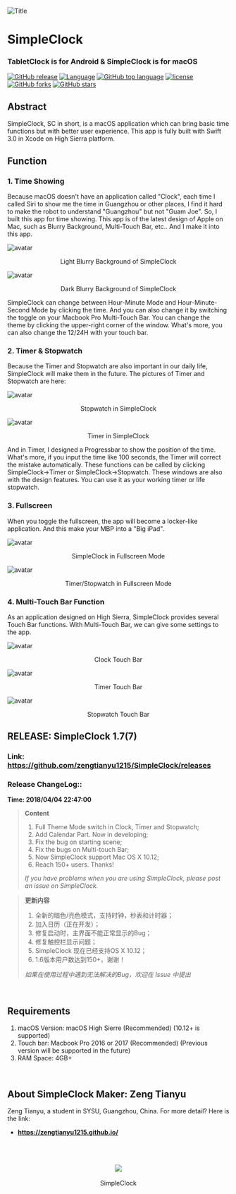 ![Title](https://raw.githubusercontent.com/zengtianyu1215/SimpleClock/master/SamplePic/Screen%20Shot%202018-01-26%20at%2016.25.36-7.jpg)
# SimpleClock
### TabletClock is for Android & SimpleClock is for macOS
[![GitHub release](https://img.shields.io/github/release/zengtianyu1215/SimpleClock.svg)](https://github.com/zengtianyu1215/SimpleClock/releases)
[![Language](https://img.shields.io/badge/language-swift-orange.svg)](https://github.com/zengtianyu1215/SimpleClock)
[![GitHub top language](https://img.shields.io/github/languages/top/zengtianyu1215/SimpleClock.svg)](https://github.com/zengtianyu1215/SimpleClock)
[![license](https://img.shields.io/github/license/zengtianyu1215/SimpleClock.svg)]()
[![GitHub forks](https://img.shields.io/github/forks/zengtianyu1215/SimpleClock.svg?style=social&label=Fork&style=flat-square)]()
[![GitHub stars](https://img.shields.io/github/stars/zengtianyu1215/SimpleClock.svg?style=social&label=Stars&style=flat-square)]()
<br>

## Abstract

SimpleClock, SC in short, is a macOS application which can bring basic time functions but with better user experience. This app is fully built with Swift 3.0 in Xcode on High Sierra platform. 
<br>

## Function
### 1. Time Showing
Because macOS doesn't have an application called "Clock", each time I called Siri to show me the time in Guangzhou or other places, I find it hard to make the robot to understand "Guangzhou" but not "Guam Joe". So, I built this app for time showing.
This app is of the latest design of Apple on Mac, such as Blurry Background, Multi-Touch Bar, etc.. And I make it into this app.

![avatar](https://raw.githubusercontent.com/zengtianyu1215/SimpleClock/master/SamplePic/Screen%20Shot%202018-01-26%20at%2016.18.43.png)
<center>Light Blurry Background of SimpleClock</center>

![avatar](https://raw.githubusercontent.com/zengtianyu1215/SimpleClock/master/SamplePic/Screen%20Shot%202018-01-26%20at%2016.18.36.png)
<center>Dark Blurry Background of SimpleClock</center>

SimpleClock can change between Hour-Minute Mode and Hour-Minute-Second Mode by clicking the time. And you can also change it by switching the toggle on your Macbook Pro Multi-Touch Bar. You can change the theme by clicking the upper-right corner of the window. What's more, you can also change the 12/24H with your touch bar.

### 2. Timer & Stopwatch
Because the Timer and Stopwatch are also important in our daily life, SimpleClock will make them in the future. The pictures of Timer and Stopwatch are here:
<br>

![avatar](https://raw.githubusercontent.com/zengtianyu1215/SimpleClock/master/SamplePic/Screen%20Shot%202018-01-26%20at%2016.16.48.png)
<center>Stopwatch in SimpleClock</center>

![avatar](https://raw.githubusercontent.com/zengtianyu1215/SimpleClock/master/SamplePic/Screen%20Shot%202018-01-27%20at%2014.59.20.png)
<center>Timer in SimpleClock</center>

And in Timer, I designed a Progressbar to show the position of the time. What's more, if you input the time like 100 seconds, the Timer will correct the mistake automatically. 
These functions can be called by clicking SimpleClock->Timer or SimpleClock->Stopwatch. These windows are also with the design features. You can use it as your working timer or life stopwatch.
<br>

### 3. Fullscreen
When you toggle the fullscreen, the app will become a locker-like application. And this make your MBP into a "Big iPad".
<br>

![avatar](https://raw.githubusercontent.com/zengtianyu1215/SimpleClock/master/SamplePic/Screen%20Shot%202018-01-26%20at%2016.16.35-2.jpg)
<center>SimpleClock in Fullscreen Mode</center>

![avatar](https://raw.githubusercontent.com/zengtianyu1215/SimpleClock/master/SamplePic/Screen%20Shot%202018-01-26%20at%2016.16.56-4.jpg)
<center>Timer/Stopwatch in Fullscreen Mode</center>

### 4. Multi-Touch Bar Function
As an application designed on High Sierra, SimpleClock provides several Touch Bar functions. With Multi-Touch Bar, we can give some settings to the app. 
<br>

![avatar](https://raw.githubusercontent.com/zengtianyu1215/SimpleClock/master/SamplePic/Touch%20Bar%20Shot%202018-01-27%20at%2014.58.33.png)
<center>Clock Touch Bar</center>

![avatar](https://raw.githubusercontent.com/zengtianyu1215/SimpleClock/master/SamplePic/Touch%20Bar%20Shot%202018-01-27%20at%2014.59.05.png)
<center>Timer Touch Bar</center>

![avatar](https://raw.githubusercontent.com/zengtianyu1215/SimpleClock/master/SamplePic/Touch%20Bar%20Shot%202018-01-27%20at%2014.59.00.png)
<center>Stopwatch Touch Bar</center>

## RELEASE: SimpleClock 1.7(7)
### Link: <https://github.com/zengtianyu1215/SimpleClock/releases>
### Release ChangeLog::
**Time: 2018/04/04 22:47:00**

>**Content**
>1. Full Theme Mode switch in Clock, Timer and Stopwatch;
>2. Add Calendar Part. Now in developing;
>3. Fix the bug on starting scene;
>4. Fix the bugs on Multi-touch Bar;
>5. Now SimpleClock support Mac OS X 10.12;
>6. Reach 150+ users. Thanks!
>
>*If you have problems when you are using SimpleClock, please post an issue on SimpleClock.*

>**更新内容**
>1. 全新的暗色/亮色模式，支持时钟，秒表和计时器；
>2. 加入日历（正在开发）；
>3. 修复启动时，主界面不能正常显示的Bug；
>4. 修复触控栏显示问题；
>5. SimpleClock 现在已经支持OS X 10.12；
>6. 1.6版本用户数达到150+，谢谢！
>
>*如果在使用过程中遇到无法解决的Bug，欢迎在 Issue 中提出*
<br>

## Requirements
1. macOS Version: macOS High Sierre (Recommended) (10.12+ is supported)
2. Touch bar: Macbook Pro 2016 or 2017 (Recommended) (Previous version will be supported in the future)
3. RAM Space: 4GB+
<br>

## About SimpleClock Maker: Zeng Tianyu
Zeng Tianyu, a student in SYSU, Guangzhou, China. For more detail? Here is the link:
* **<https://zengtianyu1215.github.io/>**
<br>
<br>
<br>
<div style="text-align:center"><img src ="https://raw.githubusercontent.com/zengtianyu1215/SimpleClock/master/icon.png" /></div>
<br>
<center>SimpleClock</center>
<br>
<br>
<br>

